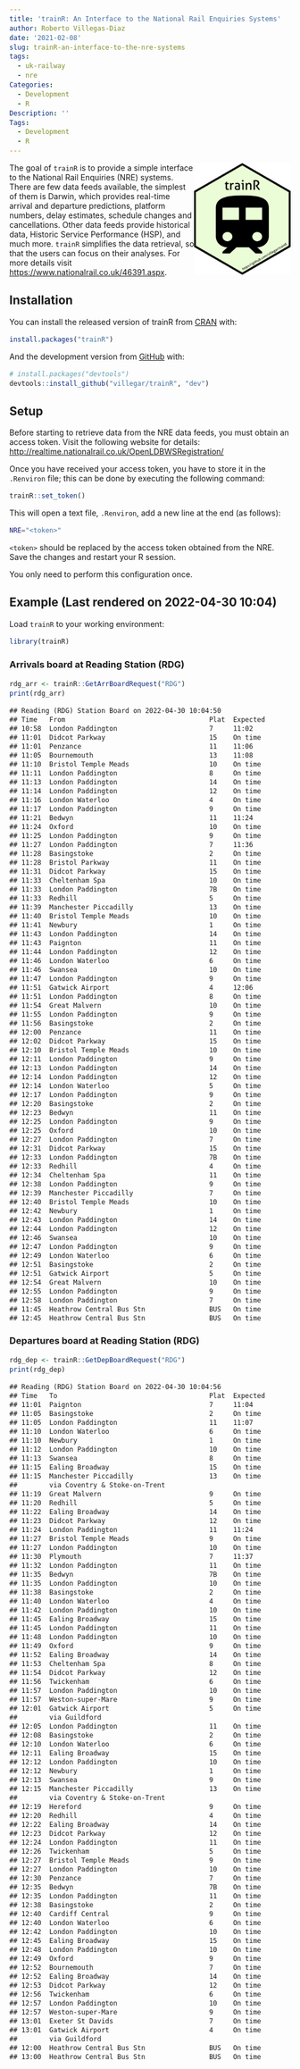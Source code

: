 ```yaml
---
title: 'trainR: An Interface to the National Rail Enquiries Systems'
author: Roberto Villegas-Diaz
date: '2021-02-08'
slug: trainR-an-interface-to-the-nre-systems
tags:
  - uk-railway
  - nre
Categories:
  - Development
  - R
Description: ''
Tags:
  - Development
  - R
---
```


<img src="https://raw.githubusercontent.com/villegar/trainR/main/inst/images/logo.png" alt="logo" align="right" height=200px/>

The goal of `trainR` is to provide a simple interface to the 
National Rail Enquiries (NRE) systems. There are few data feeds 
available, the simplest of them is Darwin, which provides real-time 
arrival and departure predictions, platform numbers, delay estimates, 
schedule changes and cancellations. Other data feeds provide historical 
data, Historic Service Performance (HSP), and much more. `trainR` 
simplifies the data retrieval, so that the users can focus on their 
analyses. For more details visit 
https://www.nationalrail.co.uk/46391.aspx.

## Installation

You can install the released version of trainR from [CRAN](https://CRAN.R-project.org) with:

``` r
install.packages("trainR")
```

And the development version from [GitHub](https://github.com/) with:

``` r
# install.packages("devtools")
devtools::install_github("villegar/trainR", "dev")
```

## Setup
Before starting to retrieve data from the NRE data feeds, you must obtain an access token. 
Visit the following website for details: http://realtime.nationalrail.co.uk/OpenLDBWSRegistration/

Once you have received your access token, you have to store it in the `.Renviron` file; this can be 
done by executing the following command:


```r
trainR::set_token()
```

This will open a text file, `.Renviron`, add a new line at the end (as follows):

```bash
NRE="<token>"
```

`<token>` should be replaced by the access token obtained from the NRE. Save the changes and restart 
your R session.

You only need to perform this configuration once.

## Example (Last rendered on 2022-04-30 10:04)

Load `trainR` to your working environment:

```r
library(trainR)
```

### Arrivals board at Reading Station (RDG)


```r
rdg_arr <- trainR::GetArrBoardRequest("RDG")
print(rdg_arr)
```

```
## Reading (RDG) Station Board on 2022-04-30 10:04:50
## Time   From                                    Plat  Expected
## 10:58  London Paddington                       7     11:02
## 11:01  Didcot Parkway                          15    On time
## 11:01  Penzance                                11    11:06
## 11:05  Bournemouth                             13    11:08
## 11:10  Bristol Temple Meads                    10    On time
## 11:11  London Paddington                       8     On time
## 11:13  London Paddington                       14    On time
## 11:14  London Paddington                       12    On time
## 11:16  London Waterloo                         4     On time
## 11:17  London Paddington                       9     On time
## 11:21  Bedwyn                                  11    11:24
## 11:24  Oxford                                  10    On time
## 11:25  London Paddington                       9     On time
## 11:27  London Paddington                       7     11:36
## 11:28  Basingstoke                             2     On time
## 11:28  Bristol Parkway                         11    On time
## 11:31  Didcot Parkway                          15    On time
## 11:33  Cheltenham Spa                          10    On time
## 11:33  London Paddington                       7B    On time
## 11:33  Redhill                                 5     On time
## 11:39  Manchester Piccadilly                   13    On time
## 11:40  Bristol Temple Meads                    10    On time
## 11:41  Newbury                                 1     On time
## 11:43  London Paddington                       14    On time
## 11:43  Paignton                                11    On time
## 11:44  London Paddington                       12    On time
## 11:46  London Waterloo                         6     On time
## 11:46  Swansea                                 10    On time
## 11:47  London Paddington                       9     On time
## 11:51  Gatwick Airport                         4     12:06
## 11:51  London Paddington                       8     On time
## 11:54  Great Malvern                           10    On time
## 11:55  London Paddington                       9     On time
## 11:56  Basingstoke                             2     On time
## 12:00  Penzance                                11    On time
## 12:02  Didcot Parkway                          15    On time
## 12:10  Bristol Temple Meads                    10    On time
## 12:11  London Paddington                       9     On time
## 12:13  London Paddington                       14    On time
## 12:14  London Paddington                       12    On time
## 12:14  London Waterloo                         5     On time
## 12:17  London Paddington                       9     On time
## 12:20  Basingstoke                             2     On time
## 12:23  Bedwyn                                  11    On time
## 12:25  London Paddington                       9     On time
## 12:25  Oxford                                  10    On time
## 12:27  London Paddington                       7     On time
## 12:31  Didcot Parkway                          15    On time
## 12:33  London Paddington                       7B    On time
## 12:33  Redhill                                 4     On time
## 12:34  Cheltenham Spa                          11    On time
## 12:38  London Paddington                       9     On time
## 12:39  Manchester Piccadilly                   7     On time
## 12:40  Bristol Temple Meads                    10    On time
## 12:42  Newbury                                 1     On time
## 12:43  London Paddington                       14    On time
## 12:44  London Paddington                       12    On time
## 12:46  Swansea                                 10    On time
## 12:47  London Paddington                       9     On time
## 12:49  London Waterloo                         6     On time
## 12:51  Basingstoke                             2     On time
## 12:51  Gatwick Airport                         5     On time
## 12:54  Great Malvern                           10    On time
## 12:55  London Paddington                       9     On time
## 12:58  London Paddington                       7     On time
## 11:45  Heathrow Central Bus Stn                BUS   On time
## 12:45  Heathrow Central Bus Stn                BUS   On time
```

### Departures board at Reading Station (RDG)


```r
rdg_dep <- trainR::GetDepBoardRequest("RDG")
print(rdg_dep)
```

```
## Reading (RDG) Station Board on 2022-04-30 10:04:56
## Time   To                                      Plat  Expected
## 11:01  Paignton                                7     11:04
## 11:05  Basingstoke                             2     On time
## 11:05  London Paddington                       11    11:07
## 11:10  London Waterloo                         6     On time
## 11:10  Newbury                                 1     On time
## 11:12  London Paddington                       10    On time
## 11:13  Swansea                                 8     On time
## 11:15  Ealing Broadway                         15    On time
## 11:15  Manchester Piccadilly                   13    On time
##        via Coventry & Stoke-on-Trent           
## 11:19  Great Malvern                           9     On time
## 11:20  Redhill                                 5     On time
## 11:22  Ealing Broadway                         14    On time
## 11:23  Didcot Parkway                          12    On time
## 11:24  London Paddington                       11    11:24
## 11:27  Bristol Temple Meads                    9     On time
## 11:27  London Paddington                       10    On time
## 11:30  Plymouth                                7     11:37
## 11:32  London Paddington                       11    On time
## 11:35  Bedwyn                                  7B    On time
## 11:35  London Paddington                       10    On time
## 11:38  Basingstoke                             2     On time
## 11:40  London Waterloo                         4     On time
## 11:42  London Paddington                       10    On time
## 11:45  Ealing Broadway                         15    On time
## 11:45  London Paddington                       11    On time
## 11:48  London Paddington                       10    On time
## 11:49  Oxford                                  9     On time
## 11:52  Ealing Broadway                         14    On time
## 11:53  Cheltenham Spa                          8     On time
## 11:54  Didcot Parkway                          12    On time
## 11:56  Twickenham                              6     On time
## 11:57  London Paddington                       10    On time
## 11:57  Weston-super-Mare                       9     On time
## 12:01  Gatwick Airport                         5     On time
##        via Guildford                           
## 12:05  London Paddington                       11    On time
## 12:08  Basingstoke                             2     On time
## 12:10  London Waterloo                         6     On time
## 12:11  Ealing Broadway                         15    On time
## 12:12  London Paddington                       10    On time
## 12:12  Newbury                                 1     On time
## 12:13  Swansea                                 9     On time
## 12:15  Manchester Piccadilly                   13    On time
##        via Coventry & Stoke-on-Trent           
## 12:19  Hereford                                9     On time
## 12:20  Redhill                                 4     On time
## 12:22  Ealing Broadway                         14    On time
## 12:23  Didcot Parkway                          12    On time
## 12:24  London Paddington                       11    On time
## 12:26  Twickenham                              5     On time
## 12:27  Bristol Temple Meads                    9     On time
## 12:27  London Paddington                       10    On time
## 12:30  Penzance                                7     On time
## 12:35  Bedwyn                                  7B    On time
## 12:35  London Paddington                       11    On time
## 12:38  Basingstoke                             2     On time
## 12:40  Cardiff Central                         9     On time
## 12:40  London Waterloo                         6     On time
## 12:42  London Paddington                       10    On time
## 12:45  Ealing Broadway                         15    On time
## 12:48  London Paddington                       10    On time
## 12:49  Oxford                                  9     On time
## 12:52  Bournemouth                             7     On time
## 12:52  Ealing Broadway                         14    On time
## 12:53  Didcot Parkway                          12    On time
## 12:56  Twickenham                              6     On time
## 12:57  London Paddington                       10    On time
## 12:57  Weston-super-Mare                       9     On time
## 13:01  Exeter St Davids                        7     On time
## 13:01  Gatwick Airport                         4     On time
##        via Guildford                           
## 12:00  Heathrow Central Bus Stn                BUS   On time
## 13:00  Heathrow Central Bus Stn                BUS   On time
```
